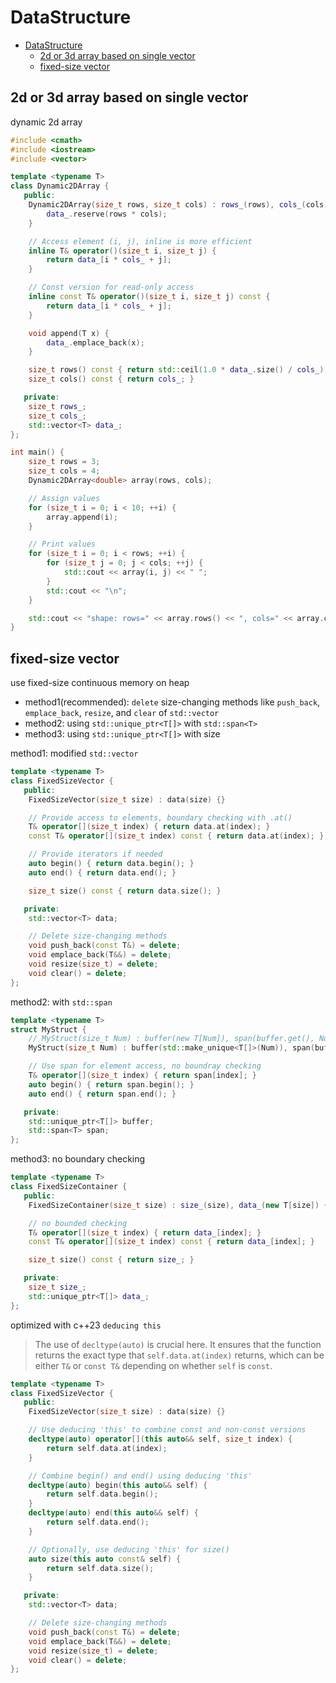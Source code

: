 # DataStructure

- [DataStructure](#datastructure)
  - [2d or 3d array based on single vector](#2d-or-3d-array-based-on-single-vector)
  - [fixed-size vector](#fixed-size-vector)

## 2d or 3d array based on single vector

dynamic 2d array

```cpp
#include <cmath>
#include <iostream>
#include <vector>

template <typename T>
class Dynamic2DArray {
   public:
    Dynamic2DArray(size_t rows, size_t cols) : rows_(rows), cols_(cols) {
        data_.reserve(rows * cols);
    }

    // Access element (i, j), inline is more efficient
    inline T& operator()(size_t i, size_t j) {
        return data_[i * cols_ + j];
    }

    // Const version for read-only access
    inline const T& operator()(size_t i, size_t j) const {
        return data_[i * cols_ + j];
    }

    void append(T x) {
        data_.emplace_back(x);
    }

    size_t rows() const { return std::ceil(1.0 * data_.size() / cols_); }
    size_t cols() const { return cols_; }

   private:
    size_t rows_;
    size_t cols_;
    std::vector<T> data_;
};

int main() {
    size_t rows = 3;
    size_t cols = 4;
    Dynamic2DArray<double> array(rows, cols);

    // Assign values
    for (size_t i = 0; i < 10; ++i) {
        array.append(i);
    }

    // Print values
    for (size_t i = 0; i < rows; ++i) {
        for (size_t j = 0; j < cols; ++j) {
            std::cout << array(i, j) << " ";
        }
        std::cout << "\n";
    }

    std::cout << "shape: rows=" << array.rows() << ", cols=" << array.cols() << '\n';  // shape: rows=3, cols=4
}
```

## fixed-size vector

use fixed-size continuous memory on heap
- method1(recommended): `delete` size-changing methods like `push_back`, `emplace_back`, `resize`, and `clear` of `std::vector`
- method2: using `std::unique_ptr<T[]>` with `std::span<T>`
- method3: using `std::unique_ptr<T[]>` with size

method1: modified `std::vector`

```cpp
template <typename T>
class FixedSizeVector {
   public:
    FixedSizeVector(size_t size) : data(size) {}

    // Provide access to elements, boundary checking with .at()
    T& operator[](size_t index) { return data.at(index); }
    const T& operator[](size_t index) const { return data.at(index); }

    // Provide iterators if needed
    auto begin() { return data.begin(); }
    auto end() { return data.end(); }

    size_t size() const { return data.size(); }

   private:
    std::vector<T> data;

    // Delete size-changing methods
    void push_back(const T&) = delete;
    void emplace_back(T&&) = delete;
    void resize(size_t) = delete;
    void clear() = delete;
};
```

method2: with `std::span`

```cpp
template <typename T>
struct MyStruct {
    // MyStruct(size_t Num) : buffer(new T[Num]), span(buffer.get(), Num) {}
    MyStruct(size_t Num) : buffer(std::make_unique<T[]>(Num)), span(buffer.get(), Num) {}

    // Use span for element access, no boundray checking
    T& operator[](size_t index) { return span[index]; }
    auto begin() { return span.begin(); }
    auto end() { return span.end(); }

   private:
    std::unique_ptr<T[]> buffer;
    std::span<T> span;
};
```

method3: no boundary checking

```cpp
template <typename T>
class FixedSizeContainer {
   public:
    FixedSizeContainer(size_t size) : size_(size), data_(new T[size]) {}

    // no bounded checking
    T& operator[](size_t index) { return data_[index]; }
    const T& operator[](size_t index) const { return data_[index]; }

    size_t size() const { return size_; }

   private:
    size_t size_;
    std::unique_ptr<T[]> data_;
};
```

optimized with c++23 `deducing this`
> The use of `decltype(auto)` is crucial here. It ensures that the function returns the exact type that `self.data.at(index)` returns, which can be either `T&` or `const T&` depending on whether `self` is `const`.

```cpp
template <typename T>
class FixedSizeVector {
   public:
    FixedSizeVector(size_t size) : data(size) {}

    // Use deducing 'this' to combine const and non-const versions
    decltype(auto) operator[](this auto&& self, size_t index) {
        return self.data.at(index);
    }

    // Combine begin() and end() using deducing 'this'
    decltype(auto) begin(this auto&& self) {
        return self.data.begin();
    }
    decltype(auto) end(this auto&& self) {
        return self.data.end();
    }

    // Optionally, use deducing 'this' for size()
    auto size(this auto const& self) {
        return self.data.size();
    }

   private:
    std::vector<T> data;

    // Delete size-changing methods
    void push_back(const T&) = delete;
    void emplace_back(T&&) = delete;
    void resize(size_t) = delete;
    void clear() = delete;
};
```